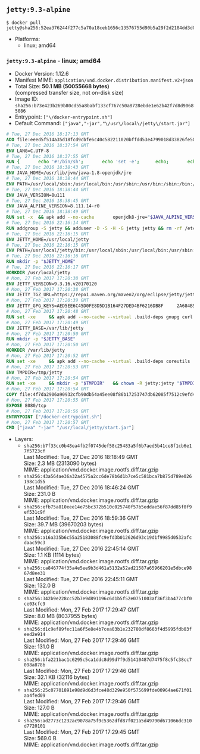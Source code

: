 ## `jetty:9.3-alpine`

```console
$ docker pull jetty@sha256:52ea376244f277c5a70a18ceb1656c13576755d90b5a29f2d2184dd3d0e3a5eb
```

-	Platforms:
	-	linux; amd64

### `jetty:9.3-alpine` - linux; amd64

-	Docker Version: 1.12.6
-	Manifest MIME: `application/vnd.docker.distribution.manifest.v2+json`
-	Total Size: **50.1 MB (50055668 bytes)**  
	(compressed transfer size, not on-disk size)
-	Image ID: `sha256:b73e423b269b80cd55a8babf133cf767c50a8728ebde1e62b42f7d8d90685086`
-	Entrypoint: `["\/docker-entrypoint.sh"]`
-	Default Command: `["java","-jar","\/usr\/local\/jetty\/start.jar"]`

```dockerfile
# Tue, 27 Dec 2016 18:17:13 GMT
ADD file:eeed5f514a35d18fcd9cbfe6c40c582211020bffdd53e4799018d33826fe5067 in / 
# Tue, 27 Dec 2016 18:37:54 GMT
ENV LANG=C.UTF-8
# Tue, 27 Dec 2016 18:37:55 GMT
RUN { 		echo '#!/bin/sh'; 		echo 'set -e'; 		echo; 		echo 'dirname "$(dirname "$(readlink -f "$(which javac || which java)")")"'; 	} > /usr/local/bin/docker-java-home 	&& chmod +x /usr/local/bin/docker-java-home
# Tue, 27 Dec 2016 18:38:43 GMT
ENV JAVA_HOME=/usr/lib/jvm/java-1.8-openjdk/jre
# Tue, 27 Dec 2016 18:38:44 GMT
ENV PATH=/usr/local/sbin:/usr/local/bin:/usr/sbin:/usr/bin:/sbin:/bin:/usr/lib/jvm/java-1.8-openjdk/jre/bin:/usr/lib/jvm/java-1.8-openjdk/bin
# Tue, 27 Dec 2016 18:38:44 GMT
ENV JAVA_VERSION=8u111
# Tue, 27 Dec 2016 18:38:45 GMT
ENV JAVA_ALPINE_VERSION=8.111.14-r0
# Tue, 27 Dec 2016 18:38:49 GMT
RUN set -x 	&& apk add --no-cache 		openjdk8-jre="$JAVA_ALPINE_VERSION" 	&& [ "$JAVA_HOME" = "$(docker-java-home)" ]
# Tue, 27 Dec 2016 22:16:14 GMT
RUN addgroup -S jetty && adduser -D -S -H -G jetty jetty && rm -rf /etc/group- /etc/passwd- /etc/shadow-
# Tue, 27 Dec 2016 22:16:15 GMT
ENV JETTY_HOME=/usr/local/jetty
# Tue, 27 Dec 2016 22:16:15 GMT
ENV PATH=/usr/local/jetty/bin:/usr/local/sbin:/usr/local/bin:/usr/sbin:/usr/bin:/sbin:/bin:/usr/lib/jvm/java-1.8-openjdk/jre/bin:/usr/lib/jvm/java-1.8-openjdk/bin
# Tue, 27 Dec 2016 22:16:16 GMT
RUN mkdir -p "$JETTY_HOME"
# Tue, 27 Dec 2016 22:16:17 GMT
WORKDIR /usr/local/jetty
# Mon, 27 Feb 2017 17:20:38 GMT
ENV JETTY_VERSION=9.3.16.v20170120
# Mon, 27 Feb 2017 17:20:38 GMT
ENV JETTY_TGZ_URL=https://repo1.maven.org/maven2/org/eclipse/jetty/jetty-distribution/9.3.16.v20170120/jetty-distribution-9.3.16.v20170120.tar.gz
# Mon, 27 Feb 2017 17:20:39 GMT
ENV JETTY_GPG_KEYS=AED5EE6C45D0FE8D5D1B164F27DED4BF6216DB8F 	2A684B57436A81FA8706B53C61C3351A438A3B7D 	5989BAF76217B843D66BE55B2D0E1FB8FE4B68B4 	B59B67FD7904984367F931800818D9D68FB67BAC 	BFBB21C246D7776836287A48A04E0C74ABB35FEA 	8B096546B1A8F02656B15D3B1677D141BCF3584D
# Mon, 27 Feb 2017 17:20:48 GMT
RUN set -xe 	&& apk add --no-cache --virtual .build-deps gnupg curl 	&& curl -SL "$JETTY_TGZ_URL" -o jetty.tar.gz 	&& curl -SL "$JETTY_TGZ_URL.asc" -o jetty.tar.gz.asc 	&& export GNUPGHOME="$(mktemp -d)" 	&& for key in $JETTY_GPG_KEYS; do 		gpg --keyserver ha.pool.sks-keyservers.net --recv-keys "$key"; done 	&& gpg --batch --verify jetty.tar.gz.asc jetty.tar.gz 	&& rm -r "$GNUPGHOME" 	&& tar -xvzf jetty.tar.gz 	&& mv jetty-distribution-$JETTY_VERSION/* ./ 	&& sed -i '/jetty-logging/d' etc/jetty.conf 	&& rm -fr demo-base javadoc 	&& rm jetty.tar.gz* 	&& rm -fr jetty-distribution-$JETTY_VERSION/ 	&& apk del .build-deps 	&& rm -fr .build-deps 	&& rm -rf /tmp/hsperfdata_root
# Mon, 27 Feb 2017 17:20:49 GMT
ENV JETTY_BASE=/var/lib/jetty
# Mon, 27 Feb 2017 17:20:50 GMT
RUN mkdir -p "$JETTY_BASE"
# Mon, 27 Feb 2017 17:20:50 GMT
WORKDIR /var/lib/jetty
# Mon, 27 Feb 2017 17:20:52 GMT
RUN set -xe 	&& apk add --no-cache --virtual .build-deps coreutils 	&& modules="$(grep -- ^--module= "$JETTY_HOME/start.ini" | cut -d= -f2 | paste -d, -s)" 	&& java -jar "$JETTY_HOME/start.jar" --add-to-startd="$modules,setuid" 	&& chown -R jetty:jetty "$JETTY_BASE" 	&& apk del .build-deps 	&& rm -fr .build-deps 	&& rm -rf /tmp/hsperfdata_root
# Mon, 27 Feb 2017 17:20:53 GMT
ENV TMPDIR=/tmp/jetty
# Mon, 27 Feb 2017 17:20:54 GMT
RUN set -xe 	&& mkdir -p "$TMPDIR" 	&& chown -R jetty:jetty "$TMPDIR"
# Mon, 27 Feb 2017 17:20:54 GMT
COPY file:4f7da2906a90932cfb90db54a45ee08f86b17253747db62085f7512c9efd46ad in / 
# Mon, 27 Feb 2017 17:20:55 GMT
EXPOSE 8080/tcp
# Mon, 27 Feb 2017 17:20:56 GMT
ENTRYPOINT ["/docker-entrypoint.sh"]
# Mon, 27 Feb 2017 17:20:57 GMT
CMD ["java" "-jar" "/usr/local/jetty/start.jar"]
```

-	Layers:
	-	`sha256:b7f33cc0b48ea4fb2f0745def58c25483a5f6b7aed5b41ce8f1cb6e17f5723cf`  
		Last Modified: Tue, 27 Dec 2016 18:18:49 GMT  
		Size: 2.3 MB (2313090 bytes)  
		MIME: application/vnd.docker.image.rootfs.diff.tar.gzip
	-	`sha256:43a564ae36a32a4575a2cc6de78b6d1b7ce5c581bca7b875d789e026198c1d55`  
		Last Modified: Tue, 27 Dec 2016 18:46:24 GMT  
		Size: 231.0 B  
		MIME: application/vnd.docker.image.rootfs.diff.tar.gzip
	-	`sha256:efb75a810eee14e75bc372b510c025740f57b5eddae56f87dd85f0f9ef531c9f`  
		Last Modified: Tue, 27 Dec 2016 18:59:36 GMT  
		Size: 39.7 MB (39670203 bytes)  
		MIME: application/vnd.docker.image.rootfs.diff.tar.gzip
	-	`sha256:a16a335b6c55a25183088fc9efd3b012626d93c19d1f9985d0532afcdaac59c3`  
		Last Modified: Tue, 27 Dec 2016 22:45:14 GMT  
		Size: 1.1 KB (1114 bytes)  
		MIME: application/vnd.docker.image.rootfs.diff.tar.gzip
	-	`sha256:ca846774f35a4e5ee9b3d461a5132a52ad21587a65966201e5dbce9867d8ee31`  
		Last Modified: Tue, 27 Dec 2016 22:45:11 GMT  
		Size: 132.0 B  
		MIME: application/vnd.docker.image.rootfs.diff.tar.gzip
	-	`sha256:342b9e228cc52b7e9d891196c6d1b5f52e0751003af36f3ba477cbf0ce03cfc9`  
		Last Modified: Mon, 27 Feb 2017 17:29:47 GMT  
		Size: 8.0 MB (8037955 bytes)  
		MIME: application/vnd.docker.image.rootfs.diff.tar.gzip
	-	`sha256:d1c9ef89fec11a6f5e8e4b7cea03b1e232700df8663f4d5995fdb03feed2e914`  
		Last Modified: Mon, 27 Feb 2017 17:29:46 GMT  
		Size: 131.0 B  
		MIME: application/vnd.docker.image.rootfs.diff.tar.gzip
	-	`sha256:bfa221bac1c6295c5ca1ddc8d99d7f9d51410487d7475f8c5fc38cc7098a878b`  
		Last Modified: Mon, 27 Feb 2017 17:29:46 GMT  
		Size: 32.1 KB (32116 bytes)  
		MIME: application/vnd.docker.image.rootfs.diff.tar.gzip
	-	`sha256:25c07701891e98d9d6d3fce48d329e950f575699fde00964ae671f01aa4fed09`  
		Last Modified: Mon, 27 Feb 2017 17:29:46 GMT  
		Size: 127.0 B  
		MIME: application/vnd.docker.image.rootfs.diff.tar.gzip
	-	`sha256:ad2773c1232ac9078a75f9c5362dfd87f021a5d49790d671066dc310d7720101`  
		Last Modified: Mon, 27 Feb 2017 17:29:45 GMT  
		Size: 569.0 B  
		MIME: application/vnd.docker.image.rootfs.diff.tar.gzip
